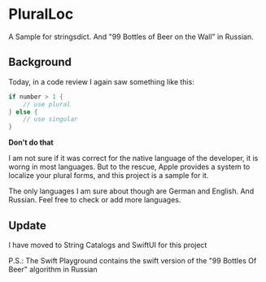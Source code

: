 # PluralLoc
A Sample for stringsdict. And "99 Bottles of Beer on the Wall" in Russian.


## Background

Today, in a code review I again saw something like this:

```swift
if number > 1 {
	// use plural
} else {
	// use singular
}
```

**Don't do that**

I am not sure if it was correct for the native language of the developer, it is worng in most languages. But to the rescue, Apple provides a system to localize your plural forms, and this project is a sample for it.

The only languages I am sure about though are German and English. And Russian. Feel free to check or add more languages.

## Update

I have moved to String Catalogs and SwiftUI for this project

P.S.: The Swift Playground contains the swift version of the "99 Bottles Of Beer" algorithm in Russian

